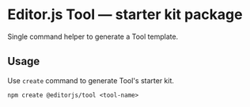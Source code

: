 # Editor.js Tool — starter kit package

Single command helper to generate a Tool template.

## Usage

Use `create` command to generate Tool's starter kit.

```
npm create @editorjs/tool <tool-name>
```